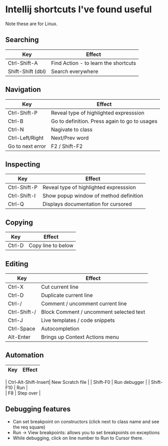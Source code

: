# Intellij shortcuts I've found useful

Note these are for Linux.


## Searching

| Key                  | Effect                             |
| -------------------- | ---------------------------------- |
| Ctrl-Shift-A         | Find Action - to learn the shortcuts |
| Shift-Shift (dbl)    | Search everywhere                  |

## Navigation

| Key                  | Effect                             |
| -------------------- | ---------------------------------- |
| Ctrl-Shift-P         | Reveal type of highlighted expresssion |
| Ctrl-B               | Go to definition. Press again to go to usages |
| Ctrl-N               | Nagivate to class                   |
| Ctrl-Left/Right      | Next/Prev word                      |
| Go to next error     | F2  / Shift-F2



## Inspecting

| Key                  | Effect                             |
| -------------------- | ---------------------------------- |
| Ctrl-Shift-P         | Reveal type of highlighted expresssion |
| Ctrl-Shift-I         | Show popup window of method definition |
| Ctrl-Q               | Displays documentation for cursored |

## Copying

| Key                  | Effect                             |
| -------------------- | ---------------------------------- |
| Ctrl-D               | Copy line to below |

## Editing

| Key                  | Effect                             |
| -------------------- | ---------------------------------- |
| Ctrl-X               | Cut current line                   |
| Ctrl-D               | Duplicate current line             |
| Ctrl-/               | Comment / uncomment current line|
| Ctrl-Shift-/         | Block Comment / uncomment selected text |
| Ctrl-J               | Live templates / code snippets |
| Ctrl-Space           | Autocompletion                 |
| Alt-Enter            | Brings up Context Actions menu |


## Automation

| Key                  | Effect                             |
| -------------------- | ---------------------------------- |

| Ctrl-Alt-Shift-Insert| New Scratch file               |
| Shift-F0             | Run debugger                   |
| Shift-F10            | Run                            |  
| F8                   | Step  over                     |



## Debugging features

* Can set breakpoint on constructors (click next to class name and see the req square)
* Run -> View breakpoints: allows you to set breakpoints on exceptions
* While debugging, click on line number to Run to Cursor there.


